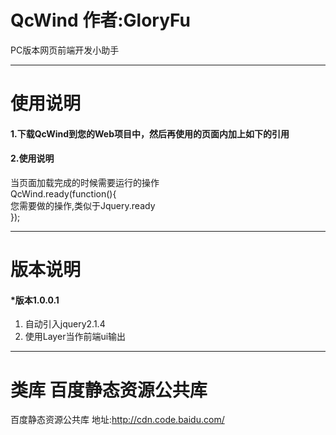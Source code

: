 # QcWind  作者:GloryFu
PC版本网页前端开发小助手

________________________________________________________

# 使用说明
#### 1.下载QcWind到您的Web项目中，然后再使用的页面内加上如下的引用
  
  <script type="text/javascript" src="/您的引入的路径/QcWind.js"></script>

#### 2.使用说明
  当页面加载完成的时候需要运行的操作  
  QcWind.ready(function(){  
        您需要做的操作,类似于Jquery.ready  
  });  

________________________________________________________

# 版本说明
####  *版本1.0.0.1  
  1. 自动引入jquery2.1.4  
  2. 使用Layer当作前端ui输出  


________________________________________________________

# 类库 百度静态资源公共库
百度静态资源公共库 地址:http://cdn.code.baidu.com/
